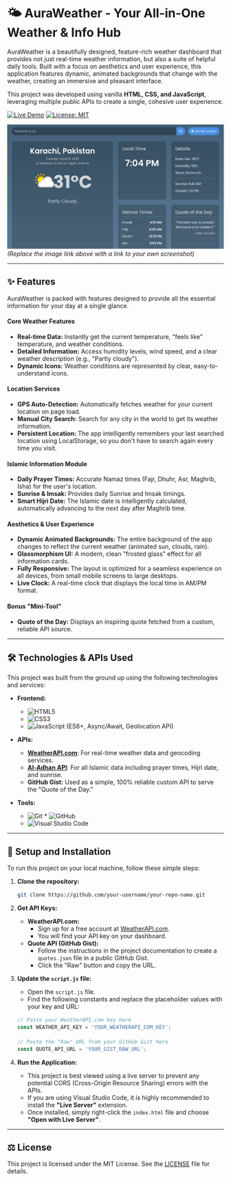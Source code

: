# 🌤️ AuraWeather - Your All-in-One Weather & Info Hub

AuraWeather is a beautifully designed, feature-rich weather dashboard that provides not just real-time weather information, but also a suite of helpful daily tools. Built with a focus on aesthetics and user experience, this application features dynamic, animated backgrounds that change with the weather, creating an immersive and pleasant interface.

This project was developed using vanilla **HTML, CSS, and JavaScript**, leveraging multiple public APIs to create a single, cohesive user experience.

[![Live Demo](https://img.shields.io/badge/Live-Demo-brightgreen?style=for-the-badge)](https://mohid-master.github.io/AuraWeather-app/)
[![License: MIT](https://img.shields.io/badge/License-MIT-yellow.svg?style=for-the-badge)](https://opensource.org/licenses/MIT)

![AuraWeather Screenshot](https://github.com/Mohid-Master/AuraWeather-app/blob/main/screenshot.png)
*(Replace the image link above with a link to your own screenshot)*

---

## ✨ Features

AuraWeather is packed with features designed to provide all the essential information for your day at a single glance.

#### **Core Weather Features**
*   **Real-time Data:** Instantly get the current temperature, "feels like" temperature, and weather conditions.
*   **Detailed Information:** Access humidity levels, wind speed, and a clear weather description (e.g., "Partly cloudy").
*   **Dynamic Icons:** Weather conditions are represented by clear, easy-to-understand icons.

#### **Location Services**
*   **GPS Auto-Detection:** Automatically fetches weather for your current location on page load.
*   **Manual City Search:** Search for any city in the world to get its weather information.
*   **Persistent Location:** The app intelligently remembers your last searched location using LocalStorage, so you don't have to search again every time you visit.

#### **Islamic Information Module**
*   **Daily Prayer Times:** Accurate Namaz times (Fajr, Dhuhr, Asr, Maghrib, Isha) for the user's location.
*   **Sunrise & Imsak:** Provides daily Sunrise and Imsak timings.
*   **Smart Hijri Date:** The Islamic date is intelligently calculated, automatically advancing to the next day after Maghrib time.

#### **Aesthetics & User Experience**
*   **Dynamic Animated Backgrounds:** The entire background of the app changes to reflect the current weather (animated sun, clouds, rain).
*   **Glassmorphism UI:** A modern, clean "frosted glass" effect for all information cards.
*   **Fully Responsive:** The layout is optimized for a seamless experience on all devices, from small mobile screens to large desktops.
*   **Live Clock:** A real-time clock that displays the local time in AM/PM format.

#### **Bonus "Mini-Tool"**
*   **Quote of the Day:** Displays an inspiring quote fetched from a custom, reliable API source.

---

## 🛠️ Technologies & APIs Used

This project was built from the ground up using the following technologies and services:

*   **Frontend:**
    *   ![HTML5](https://img.shields.io/badge/html5-%23E34F26.svg?style=for-the-badge&logo=html5&logoColor=white)
    *   ![CSS3](https://img.shields.io/badge/css3-%231572B6.svg?style=for-the-badge&logo=css3&logoColor=white)
    *   ![JavaScript](https://img.shields.io/badge/javascript-%23323330.svg?style=for-the-badge&logo=javascript&logoColor=%23F7DF1E) (ES6+, Async/Await, Geolocation API)

*   **APIs:**
    *   [**WeatherAPI.com**](https://www.weatherapi.com/): For real-time weather data and geocoding services.
    *   [**Al-Adhan API**](https://aladhan.com/prayer-times-api): For all Islamic data including prayer times, Hijri date, and sunrise.
    *   **GitHub Gist:** Used as a simple, 100% reliable custom API to serve the "Quote of the Day."

*   **Tools:**
    *   ![Git](https://img.shields.io/badge/git-%23F05033.svg?style=for-the-badge&logo=git&logoColor=white)    *   ![GitHub](https://img.shields.io/badge/github-%23121011.svg?style=for-the-badge&logo=github&logoColor=white)
    *   ![Visual Studio Code](https://img.shields.io/badge/Visual%20Studio%20Code-0078d7.svg?style=for-the-badge&logo=visual-studio-code&logoColor=white)

---

## 🚀 Setup and Installation

To run this project on your local machine, follow these simple steps:

1.  **Clone the repository:**
    ```bash
    git clone https://github.com/your-username/your-repo-name.git
    ```

2.  **Get API Keys:**
    *   **WeatherAPI.com:**
        *   Sign up for a free account at [WeatherAPI.com](https://www.weatherapi.com/).
        *   You will find your API key on your dashboard.
    *   **Quote API (GitHub Gist):**
        *   Follow the instructions in the project documentation to create a `quotes.json` file in a public GitHub Gist.
        *   Click the "Raw" button and copy the URL.

3.  **Update the `script.js` file:**
    *   Open the `script.js` file.
    *   Find the following constants and replace the placeholder values with your key and URL:
    ```javascript
    // Paste your WeatherAPI.com key here
    const WEATHER_API_KEY = 'YOUR_WEATHERAPI_COM_KEY'; 

    // Paste the "Raw" URL from your GitHub Gist here
    const QUOTE_API_URL = 'YOUR_GIST_RAW_URL';
    ```

4.  **Run the Application:**
    *   This project is best viewed using a live server to prevent any potential CORS (Cross-Origin Resource Sharing) errors with the APIs.
    *   If you are using Visual Studio Code, it is highly recommended to install the **"Live Server"** extension.
    *   Once installed, simply right-click the `index.html` file and choose **"Open with Live Server"**.

---

## ⚖️ License

This project is licensed under the MIT License. See the [LICENSE](LICENSE.md) file for details.
